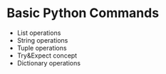 # Basic Python Commands
- List operations
- String operations
- Tuple operations
- Try&Expect concept
- Dictionary operations
